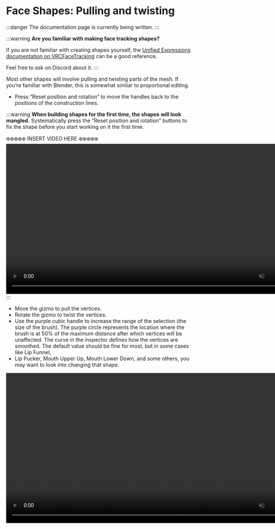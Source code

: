 ﻿---
sidebar_position: 2
---

# Face Shapes: Pulling and twisting

:::danger
The documentation page is currently being written.
:::

:::warning
**Are you familiar with making face tracking shapes?**

If you are not familiar with creating shapes yourself, the [Unified Expressions documentation on VRCFaceTracking](https://docs.vrcft.io/docs/tutorial-avatars/tutorial-avatars-extras/unified-blendshapes)
can be a good reference.

Feel free to ask on Discord about it.
:::


Most other shapes will involve pulling and twisting parts of the mesh. If you’re familiar with Blender, this is somewhat similar to proportional editing.

- Press “Reset position and rotation” to move the handles back to the positions of the construction lines.

:::warning
**When building shapes for the first time, the shapes will look mangled.**
Systematically press the “Reset position and rotation” buttons to fix the shape before you start working on it the first time.

❄️❄️❄️❄️❄️ INSERT VIDEO HERE ❄️❄️❄️❄️❄️
<video controls muted width="816">
<source src={require('../img/shapes/Unity_S2iRD530sU.mp4').default}/>
</video>
:::

- Move the gizmo to pull the vertices.
- Rotate the gizmo to twist the vertices.
- Use the purple cubic handle to increase the range of the selection (the size of the brush).
  The purple circle represents the location where the brush is at 50% of the maximum distance after which vertices will be unaffected.
  The curve in the inspector defines how the vertices are smoothed. The default value should be fine for most, but in some cases like Lip Funnel,
- Lip Pucker, Mouth Upper Up, Mouth Lower Down, and some others, you may want to look into changing that shape.

<video controls muted width="816">
    <source src={require('../img/shapes/2023-11-06_20-04-18_ShareX.mp4').default}/>
</video>